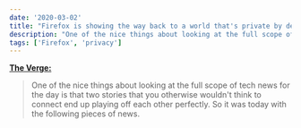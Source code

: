 ```yaml
---
date: '2020-03-02'
title: "Firefox is showing the way back to a world that's private by default"
description: "One of the nice things about looking at the full scope of tech news for the day is that two stories that you otherwise wouldn't think to connect end up playing off each other perfectly. So it was today with the following pieces of news."
tags: ['Firefox', 'privacy']
---
```


**[The Verge:](https://www.theverge.com/tech/2020/2/26/21153525/firefox-dns-encryption-amazon-go-browsing-shopping-privacy)**

> One of the nice things about looking at the full scope of tech news for the day is that two stories that you otherwise wouldn't think to connect end up playing off each other perfectly. So it was today with the following pieces of news.<!-- excerpt -->
